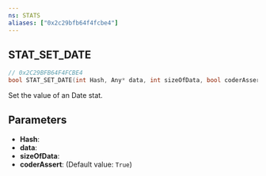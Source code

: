 ```yaml
---
ns: STATS
aliases: ["0x2c29bfb64f4fcbe4"]
---
```

## STAT_SET_DATE

```c
// 0x2C29BFB64F4FCBE4
bool STAT_SET_DATE(int Hash, Any* data, int sizeOfData, bool coderAssert);
```

Set the value of an Date stat.


## Parameters
* **Hash**: 
* **data**: 
* **sizeOfData**: 
* **coderAssert**: (Default value: `True`)
